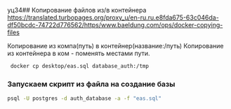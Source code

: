 уц34## Копирование файлов из/в  контейнера
https://translated.turbopages.org/proxy_u/en-ru.ru.e8fda675-63c046da-df50bcdc-74722d776562/https/www.baeldung.com/ops/docker-copying-files

Копирование из компа(путь) в контейнер(название:/путь)
Копирование из контейнера в ком - поменять местами пути.
```sh
 docker cp desktop/eas.sql database_auth:/tmp
 ```

### Запускаем скрипт из файла на создание базы 
```sh
psql -U postgres -d auth_database -a -f "eas.sql"
```